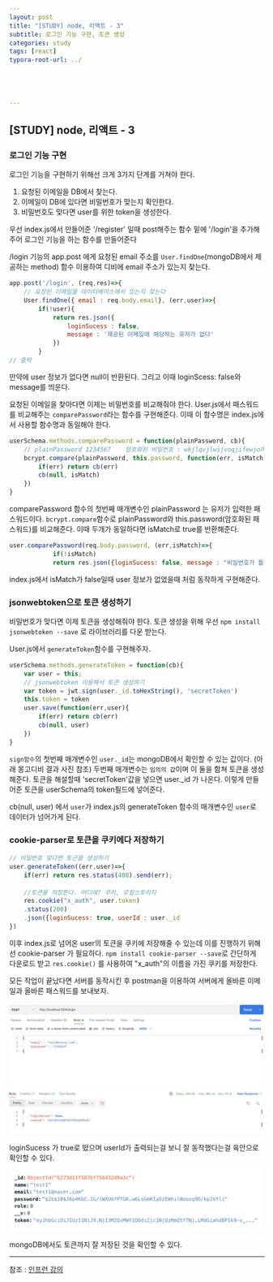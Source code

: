 ```yaml
---
layout: post
title: "[STUDY] node, 리액트 - 3"
subtitle: 로그인 기능 구현, 토큰 생성
categories: study
tags: [react]
typora-root-url: ../




---
```


## [STUDY] node, 리액트 - 3

### 로그인 기능 구현

로그인 기능을 구현하기 위해선 크게 3가지 단계를 거쳐야 한다.

1. 요청된 이메일을 DB에서 찾는다.
2. 이메일이 DB에 있다면 비밀번호가 맞는지 확인한다.
3. 비밀번호도 맞다면 user를 위한 token을 생성한다.

우선 index.js에서 만들어준 '/register' 일때 post해주는 함수 밑에 '/login'을 추가해주어 로그인 기능을 하는 함수를 만들어준다

/login 기능의 app.post 에게 요청된 email 주소를 `User.findOne`(mongoDB에서 제공하는 method) 함수 이용하여 디비에 email 주소가 있는지 찾는다.

```javascript
app.post('/login', (req,res)=>{
    // 요청된 이메일을 데이터베이스에서 있는지 찾는다
    User.findOne({ email : req.body.email}, (err,user)=>{
        if(!user){
            return res.json({
                loginSucess : false,
                message : '제공된 이메일에 해당하는 유저가 없다'
            })
        }
// 중략
```

만약에 user 정보가 없다면 null이 반환된다. 그리고 이때 loginScess: false와 message를 띄운다.

요청된 이메일을 찾아다면 이제는 비밀번호를 비교해줘야 한다. User.js에서 패스워드를 비교해주는 `comparePassword`라는 함수를 구현해준다. 이때 이 함수명은 index.js에서 사용할 함수명과 동일해야 한다.

```javascript
userSchema.methods.comparePassword = function(plainPassword, cb){
    // plainPassword 1234567    암호화된 비밀번호 : wkjlqvjlwijvoqjifewjo머시기저시기
    bcrypt.compare(plainPassword, this.password, function(err, isMatch){
        if(err) return cb(err)
        cb(null, isMatch)
    })
}
```

comparePassword 함수의 첫번째 매개변수인 plainPassword 는 유저가 입력한 패스워드이다. `bcrypt.compare`함수로 plainPassword와 this.password(암호화된 패스워드)를 비교해준다. 이때 두개가 동일하다면 isMatch로 true를 반환해준다.

```javascript
user.comparePassword(req.body.password, (err,isMatch)=>{
            if(!isMatch)
            return res.json({loginSucess: false, message : "비밀번호가 틀렸습니다"})
```

index.js에서 isMatch가 false일때 user 정보가 없었을때 처럼 동작하게 구현해준다.

### jsonwebtoken으로 토큰 생성하기

비밀번호가 맞다면 이제 토큰을 생성해줘야 한다. 토큰 생성을 위해 우선 `npm install jsonwebtoken --save` 로 라이브러리를 다운 받는다.

User.js에서 `generateToken`함수를 구현해주자.

```javascript
userSchema.methods.generateToken = function(cb){
    var user = this;
    // jsonwebtoken 이용해서 토큰 생성하기
    var token = jwt.sign(user._id.toHexString(), 'secretToken')
    this.token = token
    user.save(function(err,user){
        if(err) return cb(err)
        cb(null, user)
    })
}
```

`sign함수`의 첫번째 매개변수인 `user._id`는 mongoDB에서 확인할 수 있는 값이다. (아래 몽고디비 결과 사진 참조) 두번째 매개변수는 `임의의 값`이며 이 둘을 함쳐 토큰을 생성해준다. 토큰을 해설할때 'secretToken'값을 넣으면 user._id 가 나온다. 이렇게 만들어준 토큰을 userSchema의 token필드에 넣어준다.

cb(null, user) 에서 `user`가 index.js의 generateToken 함수의 매개변수인 `user`로 데이터가 넘어가게 된다. 

### cookie-parser로 토큰을 쿠키에다 저장하기

```javascript
// 비밀번호 맞다면 토근을 생성하기
user.generateToken((err,user)=>{
    if(err) return res.status(400).send(err);
    
    //토큰을 저장한다. 어디에? 쿠키, 로컬스토리지
    res.cookie("x_auth", user.token)
    .status(200)
    .json({loginSucess: true, userId : user._id
})
```

이후 index.js로 넘어온 user의 토큰을 쿠키에 저장해줄 수 있는데 이를 진행하기 위해선 cookie-parser 가 필요하다. `npm install cookie-parser --save`로 간단하게 다운로드 받고 `res.cookie()` 를 사용하여 "x_auth"의 이름을 가진 쿠키를 저장한다.

모든 작업이 끝났다면 서버를 동작시킨 후 postman을 이용하여 서버에게 올바른 이메일과 올바른 패스워드를 보내보자.

![postman-send](/assets/images/etc/post_man_token_storage.jpg)

loginSucess 가 true로 떴으며 userId가 출력되는걸 보니 잘 동작했다는걸 육안으로 확인할 수 있다.

![mongoDB-recieve](/assets/images/etc/mongodb_token_storage.jpg)

mongoDB에서도 토큰까지 잘 저장된 것을 확인할 수 있다.

---

참조 : [인프런 강의](https://www.inflearn.com/course/%EB%94%B0%EB%9D%BC%ED%95%98%EB%A9%B0-%EB%B0%B0%EC%9A%B0%EB%8A%94-%EB%85%B8%EB%93%9C-%EB%A6%AC%EC%95%A1%ED%8A%B8-%EA%B8%B0%EB%B3%B8/dashboard)
